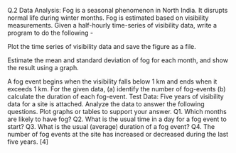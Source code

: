 Q.2 
Data Analysis: Fog is a seasonal phenomenon in North India. It disrupts normal life during winter months. Fog is estimated based on visibility measurements. Given a half-hourly time-series of visibility data, write a program to do the following -

Plot the time series of visibility data and save the figure as a file.

Estimate the mean and standard deviation of fog for each month, and show the result using a graph.
    
A fog event begins when the visibility falls below 1 km and ends when it exceeds 1 km. For the given data,
(a) identify the number of fog-events
(b) calculate the duration of each fog-event.
Test Data:
Five years of visibility data for a site is attached. Analyze the data to answer the following questions. Plot graphs or tables to support your answer.
Q1. Which months are likely to have fog?
Q2. What is the usual time in a day for a fog event to start?
Q3. What is the usual (average) duration of a fog event?
Q4. The number of fog events at the site has increased or decreased during the last five years.
[4]
